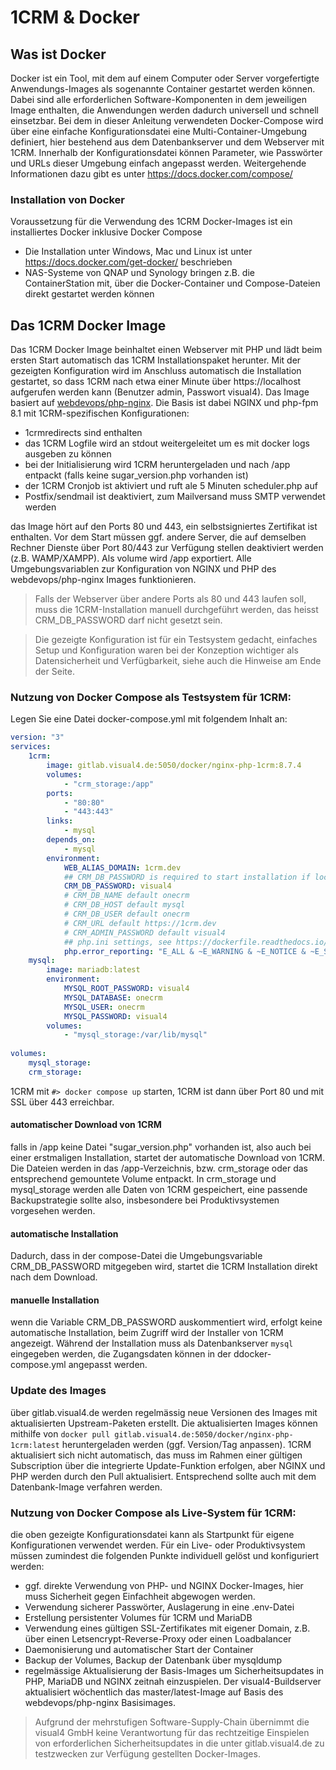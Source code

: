 # 1CRM & Docker
## Was ist Docker
Docker ist ein Tool, mit dem auf einem Computer oder Server vorgefertigte Anwendungs-Images als sogenannte Container gestartet werden können. Dabei sind alle erforderlichen Software-Komponenten in dem jeweiligen Image enthalten, die Anwendungen werden dadurch universell und schnell einsetzbar. Bei dem in dieser Anleitung verwendeten Docker-Compose wird über eine einfache Konfigurationsdatei eine Multi-Container-Umgebung definiert, hier bestehend aus dem Datenbankserver und dem Webserver mit 1CRM. Innerhalb der Konfigurationsdatei können Parameter, wie Passwörter und URLs dieser Umgebung einfach angepasst werden. Weitergehende Informationen dazu gibt es unter https://docs.docker.com/compose/

### Installation von Docker
Voraussetzung für die Verwendung des 1CRM Docker-Images ist ein installiertes Docker inklusive Docker Compose
- Die Installation unter Windows, Mac und Linux ist unter https://docs.docker.com/get-docker/ beschrieben 
- NAS-Systeme von QNAP und Synology bringen z.B. die  ContainerStation mit, über die Docker-Container und Compose-Dateien direkt gestartet werden können

## Das 1CRM Docker Image
Das 1CRM Docker Image beinhaltet einen Webserver mit PHP und lädt beim ersten Start automatisch das 1CRM Installationspaket herunter. Mit der gezeigten Konfiguration wird im Anschluss automatisch die Installation gestartet, so dass 1CRM nach etwa einer Minute über https://localhost aufgerufen werden kann (Benutzer admin, Passwort visual4). Das Image basiert auf [webdevops/php-nginx](https://dockerfile.readthedocs.io/en/latest/content/DockerImages/dockerfiles/php-nginx.html). Die Basis ist dabei NGINX und php-fpm 8.1 mit 1CRM-spezifischen Konfigurationen:
- 1crmredirects sind enthalten
- das 1CRM Logfile wird an stdout weitergeleitet um es mit docker logs ausgeben zu können
- bei der Initialisierung wird 1CRM heruntergeladen und nach /app entpackt (falls keine sugar_version.php vorhanden ist)
- der 1CRM Cronjob ist aktiviert und ruft ale 5 Minuten scheduler.php auf
- Postfix/sendmail ist deaktiviert, zum Mailversand muss SMTP verwendet werden

das Image hört auf den Ports 80 und 443, ein selbstsigniertes Zertifikat ist enthalten.  Vor dem Start müssen ggf. andere Server, die auf demselben Rechner Dienste über Port 80/443 zur Verfügung stellen deaktiviert werden (z.B. WAMP/XAMPP). Als volume wird /app exportiert.
Alle Umgebungsvariablen zur Konfiguration von NGINX und PHP des webdevops/php-nginx Images funktionieren.

> Falls der Webserver über andere Ports als 80 und 443 laufen soll, muss die 1CRM-Installation manuell durchgeführt werden, das heisst CRM_DB_PASSWORD darf nicht gesetzt sein.


> Die gezeigte Konfiguration ist für ein Testsystem gedacht, einfaches Setup und Konfiguration waren bei der Konzeption wichtiger als Datensicherheit und Verfügbarkeit, siehe auch die Hinweise am Ende der Seite.

### Nutzung von Docker Compose als Testsystem für 1CRM:

Legen Sie eine Datei docker-compose.yml mit folgendem Inhalt an:

```yaml
version: "3"
services:
    1crm:
        image: gitlab.visual4.de:5050/docker/nginx-php-1crm:8.7.4
        volumes:
            - "crm_storage:/app"            
        ports:
            - "80:80"
            - "443:443"           
        links:
            - mysql
        depends_on:
            - mysql
        environment:
            WEB_ALIAS_DOMAIN: 1crm.dev
            ## CRM_DB_PASSWORD is required to start installation if local_config.php is missing
            CRM_DB_PASSWORD: visual4
            # CRM_DB_NAME default onecrm
            # CRM_DB_HOST default mysql
            # CRM_DB_USER default onecrm
            # CRM_URL default https://1crm.dev
            # CRM_ADMIN_PASSWORD default visual4
            ## php.ini settings, see https://dockerfile.readthedocs.io/en/latest/content/DockerImages/dockerfiles/php.html#php-ini-variables
            php.error_reporting: "E_ALL & ~E_WARNING & ~E_NOTICE & ~E_STRICT & ~E_DEPRECATED"
    mysql:
        image: mariadb:latest
        environment: 
            MYSQL_ROOT_PASSWORD: visual4
            MYSQL_DATABASE: onecrm
            MYSQL_USER: onecrm
            MYSQL_PASSWORD: visual4
        volumes:
            - "mysql_storage:/var/lib/mysql"
        
volumes:
    mysql_storage:
    crm_storage:

```

1CRM mit ```#> docker compose up``` starten, 1CRM ist dann über Port 80 und mit SSL über 443 erreichbar.

#### automatischer Download von 1CRM
falls in /app keine Datei "sugar_version.php" vorhanden ist, also auch bei einer erstmaligen Installation, startet der automatische Download von 1CRM. Die Dateien werden in das /app-Verzeichnis, bzw. crm_storage oder das entsprechend gemountete Volume entpackt.
In crm_storage und mysql_storage werden alle Daten von 1CRM gespeichert, eine passende Backupstrategie sollte also, insbesondere bei Produktivsystemen vorgesehen werden.

#### automatische Installation
Dadurch, dass in der compose-Datei die Umgebungsvariable CRM_DB_PASSWORD mitgegeben wird, startet die 1CRM Installation direkt nach dem Download. 

#### manuelle Installation
wenn die Variable CRM_DB_PASSWORD auskommentiert wird, erfolgt keine automatische Installation, beim Zugriff wird der Installer von 1CRM angezeigt.
Während der Installation muss als Datenbankserver ```mysql``` eingegeben werden, die Zugangsdaten können in der ddocker-compose.yml angepasst werden.

### Update des Images
über gitlab.visual4.de werden regelmässig neue Versionen des Images mit aktualisierten Upstream-Paketen erstellt. Die aktualisierten Images können mithilfe von ```docker pull gitlab.visual4.de:5050/docker/nginx-php-1crm:latest``` heruntergeladen werden (ggf. Version/Tag anpassen). 1CRM aktualisiert sich nicht automatisch, das muss im Rahmen einer gültigen Subscription über die integrierte Update-Funktion erfolgen, aber NGINX und PHP werden durch den Pull aktualisiert. Entsprechend sollte auch mit dem Datenbank-Image verfahren werden.

### Nutzung von Docker Compose als Live-System für 1CRM:
die oben gezeigte Konfigurationsdatei kann als Startpunkt für eigene Konfigurationen verwendet werden. Für ein Live- oder Produktivsystem müssen zumindest die folgenden Punkte individuell gelöst und konfiguriert werden:

- ggf. direkte Verwendung von PHP- und NGINX Docker-Images, hier muss Sicherheit gegen Einfachheit abgewogen werden.
- Verwendung sicherer Passwörter, Auslagerung in eine .env-Datei
- Erstellung persistenter Volumes für 1CRM und MariaDB
- Verwendung eines gültigen SSL-Zertifikates mit eigener Domain, z.B. über einen Letsencrypt-Reverse-Proxy oder einen Loadbalancer
- Daemonisierung und automatischer Start der Container
- Backup der Volumes, Backup der Datenbank über mysqldump
- regelmässige Aktualisierung der Basis-Images um Sicherheitsupdates in PHP, MariaDB und NGINX zeitnah einzuspielen. Der visual4-Buildserver aktualisiert wöchentlich das master/latest-Image auf Basis des webdevops/php-nginx Basisimages.

> Aufgrund der mehrstufigen Software-Supply-Chain übernimmt die visual4 GmbH keine Verantwortung für das rechtzeitige Einspielen von erforderlichen Sicherheitsupdates in die unter gitlab.visual4.de zu testzwecken zur Verfügung gestellten Docker-Images.

